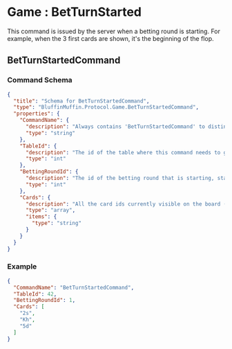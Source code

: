 # Game : BetTurnStarted

This command is issued by the server when a betting round is starting. For example, when the 3 first cards are shown, it's the beginning of the flop.

## BetTurnStartedCommand

### Command Schema

```json
{
  "title": "Schema for BetTurnStartedCommand",
  "type": "BluffinMuffin.Protocol.Game.BetTurnStartedCommand",
  "properties": {
    "CommandName": {
      "description": "Always contains 'BetTurnStartedCommand' to distinguish the command from others.",
      "type": "string"
    },
    "TableId": {
      "description": "The id of the table where this command needs to go",
      "type": "int"
    },
    "BettingRoundId": {
      "description": "The id of the betting round that is starting, starting at 1. For texas hold'em, Preflop=1, Flop=2, Turn=3, River=4",
      "type": "int"
    },
    "Cards": {
      "description": "All the card ids currently visible on the board (Preflop: empty, flop: 3 cards, turn: 4 cards, river: 5 cards)",
      "type": "array",
      "items": {
        "type": "string"
      }
    }
  }
}
```

### Example

```json
{
  "CommandName": "BetTurnStartedCommand",
  "TableId": 42,
  "BettingRoundId": 1,
  "Cards": [
    "2s",
    "Kh",
    "5d"
  ]
}
```

